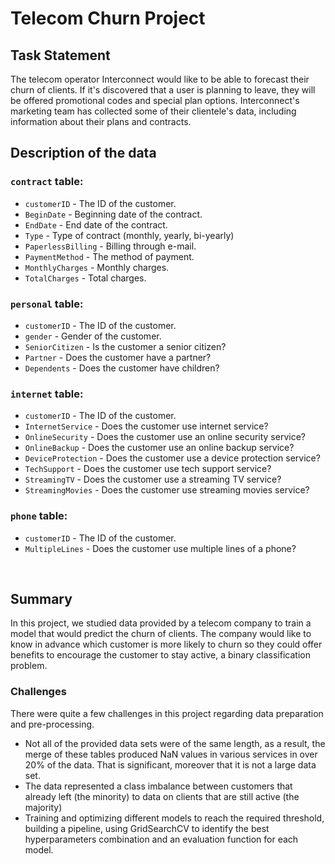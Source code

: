 # Telecom Churn Project

## Task Statement
The telecom operator Interconnect would like to be able to forecast their churn of clients.
If it's discovered that a user is planning to leave, they will be offered promotional codes and special plan options.
Interconnect's marketing team has collected some of their clientele's data, including information about their plans and contracts.



## Description of the data

### `contract` table:
- `customerID` - The ID of the customer.
- `BeginDate` - Beginning date of the contract.
- `EndDate` - End date of the contract.
- `Type` - Type of contract (monthly, yearly, bi-yearly)
- `PaperlessBilling` - Billing through e-mail.
- `PaymentMethod` - The method of payment.
- `MonthlyCharges` - Monthly charges.
- `TotalCharges` - Total charges.

### `personal` table:
- `customerID` - The ID of the customer.
- `gender` - Gender of the customer.
- `SeniorCitizen` - Is the customer a senior citizen?
- `Partner` - Does the customer have a partner?
- `Dependents` - Does the customer have children?
				
### `internet` table:
- `customerID` - The ID of the customer.
- `InternetService` - Does the customer use internet service?
- `OnlineSecurity` - Does the customer use an online security service?
- `OnlineBackup` - Does the customer use an online backup service?
- `DeviceProtection` - Does the customer use a device protection service?
- `TechSupport` - Does the customer use tech support service?
- `StreamingTV` - Does the customer use a streaming TV service?
- `StreamingMovies` - Does the customer use streaming movies service?
	
### `phone` table:
- `customerID` - The ID of the customer.
- `MultipleLines` - Does the customer use multiple lines of a phone?
<br>


## Summary
In this project, we studied data provided by a telecom company to train a model that would predict the churn of clients.
The company would like to know in advance which customer is more likely to churn so they could offer benefits to encourage the customer to stay active, a binary classification problem.

### Challenges
There were quite a few challenges in this project regarding data preparation and pre-processing.
- Not all of the provided data sets were of the same length, as a result, the merge of these tables produced NaN values in various services in over 20% of the data. That is significant, moreover that it is not a large data set.
- The data represented a class imbalance between customers that already left (the minority) to data on clients that are still active (the majority)
- Training and optimizing different models to reach the required threshold, building a pipeline, using GridSearchCV to identify the best hyperparameters combination and an evaluation function for each model.
